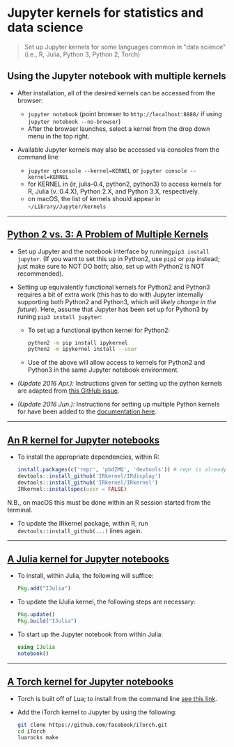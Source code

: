 # Jupyter kernels for statistics and data science

> Set up Jupyter kernels for some languages common in "data science" (i.e., R,
> Julia, Python 3, Python 2, Torch)

## Using the Jupyter notebook with multiple kernels
- After installation, all of the desired kernels can be accessed from the
    browser:

  * `jupyter notebook` (point browser to `http://localhost:8888/` if using
      `jupyter notebook --no-browser`)
  * After the browser launches, select a kernel from the drop down menu in the
      top right.

- Available Jupyter kernels may also be accessed via consoles from the command
    line:

  * `jupyter qtconsole --kernel=KERNEL` or `jupyter console --kernel=KERNEL`
  * for KERNEL in {ir, julia-0.4, python2, python3} to access kernels for R,
      Julia (v. 0.4.X), Python 2.X, and Python 3.X, respectively.
  * on macOS, the list of kernels should appear in `~/Library/Jupyter/kernels`

---

## [Python 2 vs. 3: A Problem of Multiple Kernels](https://ipython.readthedocs.org/en/latest/install/kernel_install.html)

- Set up Jupyter and the notebook interface by running`pip3 install jupyter`.
  (If you want to set this up in Python2, use `pip2` or `pip` instead; just
  make sure to NOT DO both; also, set up with Python2 is NOT recommended).

- Setting up equivalently functional kernels for Python2 and Python3 requires
    a bit of extra work (this has to do with Jupyter internally supporting both
    Python2 and Python3, which will _likely change in the future_). Here, assume
    that Jupyter has been set up for Python3 by runing `pip3 install jupyter`:

  *  To set up a functional ipython kernel for Python2:
     ```bash
     python2 -m pip install ipykernel
     python2 -m ipykernel install --user
     ```

  *  Use of the above will allow access to kernels for Python2 and Python3 in
      the same Jupyter notebook environment.

- _(Update 2016 Apr.):_ Instructions given for setting up the python kernels are
    adapted from [this GitHub
    issue](https://github.com/jupyter/jupyter/issues/52).

- _(Update 2016 Jun.):_ Instructions for setting up multiple Python kernels for
    have been added to the [documentation
    here](https://ipython.readthedocs.io/en/stable/install/kernel_install.html).

---

## [An R kernel for Jupyter notebooks](http://irkernel.github.io/installation/)

- To install the appropriate dependencies, within R:
  ```r
  install.packages(c('repr', 'pbdZMQ', 'devtools')) # repr is already on CRAN
  devtools::install_github('IRkernel/IRdisplay')
  devtools::install_github('IRkernel/IRkernel')
  IRkernel::installspec(user = FALSE)
  ```
N.B., on macOS this must be done within an R session started from the terminal.

- To update the IRkernel package, within R, run `devtools::install_github(...)`
    lines again.

---

## [A Julia kernel for Jupyter notebooks](https://github.com/JuliaLang/IJulia.jl)

- To install, within Julia, the following will suffice:
  ```Julia
  Pkg.add("IJulia")
  ```

- To update the IJulia kernel, the following steps are necessary:
  ```Julia
  Pkg.update()
  Pkg.build("IJulia")
  ```

- To start up the Jupyter notebook from within Julia:
  ```Julia
  using IJulia
  notebook()
  ```

---

## [A Torch kernel for Jupyter notebooks](https://github.com/facebook/iTorch)

- Torch is built off of Lua; to install from the command line [see this
    link](https://github.com/torch/torch7/wiki/Cheatsheet#installing-and-running-torch).

- Add the iTorch kernel to Jupyter by using the following:
  ```bash
  git clone https://github.com/facebook/iTorch.git
  cd iTorch
  luarocks make
  ```
